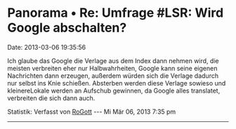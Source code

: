 Panorama • Re: Umfrage \#LSR: Wird Google abschalten?
=====================================================

Date: 2013-03-06 19:35:56

Ich glaube das Google die Verlage aus dem Index dann nehmen wird, die
meisten verbreiten eher nur Halbwahrheiten, Google kann seine eigenen
Nachrichten dann erzeugen, außerdem würden sich die Verlage dadurch nur
selbst ins Knie schießen. Absterben werden diese Verlage sowieso und
kleinereLokale werden an Aufschub gewinnen, da Google alles translatet,
verbreiten die sich dann auch.

Statistik: Verfasst von
[RoGott](http://forum.yacy-websuche.de/memberlist.php?mode=viewprofile&u=8821)
--- Mi Mär 06, 2013 7:35 pm

------------------------------------------------------------------------
